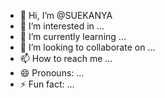 - 👋 Hi, I’m @SUEKANYA
- 👀 I’m interested in ...
- 🌱 I’m currently learning ...
- 💞️ I’m looking to collaborate on ...
- 📫 How to reach me ...
- 😄 Pronouns: ...
- ⚡ Fun fact: ...

<!---
SUEKANYA/SUEKANYA is a ✨ special ✨ repository because its `README.md` (this file) appears on your GitHub profile.
You can click the Preview link to take a look at your changes.
--->

